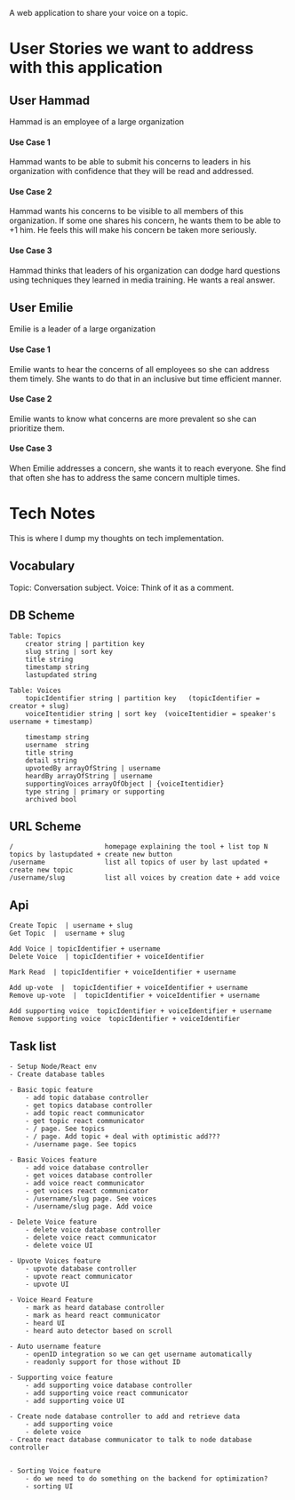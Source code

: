 A web application to share your voice on a topic.



# User Stories we want to address with this application

## User Hammad
Hammad is an employee of a large organization

#### Use Case 1
Hammad wants to be able to submit his concerns to leaders in his organization with confidence that they will be read and addressed.

#### Use Case 2
Hammad wants his concerns to be visible to all members of this organization. If some one shares his concern, he wants them to be able to +1 him. He feels this will make his concern be taken more seriously.

#### Use Case 3
Hammad thinks that leaders of his organization can dodge hard questions using techniques they learned in media training. He wants a real answer.


## User Emilie
Emilie is a leader of a large organization

#### Use Case 1
Emilie wants to hear the concerns of all employees so she can address them timely. She wants to do that in an inclusive but time efficient manner.

#### Use Case 2
Emilie wants to know what concerns are more prevalent so she can prioritize them.

#### Use Case 3
When Emilie addresses a concern, she wants it to reach everyone. She find that often she has to address the same concern multiple times.


# Tech Notes
This is where I dump my thoughts on tech implementation.

## Vocabulary
Topic: Conversation subject.
Voice: Think of it as a comment. 


## DB Scheme

	Table: Topics
		creator string | partition key
		slug string | sort key
		title string
		timestamp string
		lastupdated string

	Table: Voices
		topicIdentifier string | partition key   (topicIdentifier = creator + slug)
		voiceItentidier string | sort key  (voiceItentidier = speaker's username + timestamp)
		
		timestamp string 
		username  string 
		title string
		detail string
		upvotedBy arrayOfString | username
		heardBy arrayOfString | username
		supportingVoices arrayOfObject | {voiceItentidier}
		type string | primary or supporting
		archived bool 


## URL Scheme
	
	/						homepage explaining the tool + list top N topics by lastupdated + create new button
	/username 				list all topics of user by last updated + create new topic
	/username/slug    		list all voices by creation date + add voice


## Api

	Create Topic  | username + slug
	Get Topic  |  username + slug

	Add Voice | topicIdentifier + username
	Delete Voice  | topicIdentifier + voiceIdentifier

	Mark Read  | topicIdentifier + voiceIdentifier + username

	Add up-vote  |  topicIdentifier + voiceIdentifier + username
	Remove up-vote  |  topicIdentifier + voiceIdentifier + username

	Add supporting voice  topicIdentifier + voiceIdentifier + username
	Remove supporting voice  topicIdentifier + voiceIdentifier



## Task list
	- Setup Node/React env
	- Create database tables

	- Basic topic feature
		- add topic database controller
		- get topics database controller 
		- add topic react communicator
		- get topic react communicator
		- / page. See topics
		- / page. Add topic + deal with optimistic add???
		- /username page. See topics	

	- Basic Voices feature
		- add voice database controller
		- get voices database controller
		- add voice react communicator
		- get voices react communicator
		- /username/slug page. See voices
		- /username/slug page. Add voice

	- Delete Voice feature
		- delete voice database controller
		- delete voice react communicator
		- delete voice UI

	- Upvote Voices feature
		- upvote database controller
		- upvote react communicator
		- upvote UI

	- Voice Heard Feature
		- mark as heard database controller
		- mark as heard react communicator
		- heard UI
		- heard auto detector based on scroll

	- Auto username feature 
		- openID integration so we can get username automatically
		- readonly support for those without ID

	- Supporting voice feature
		- add supporting voice database controller
		- add supporting voice react communicator 
		- add supporting voice UI

	- Create node database controller to add and retrieve data
		- add supporting voice
		- delete voice
	- Create react database communicator to talk to node database controller	
	

	- Sorting Voice feature
		- do we need to do something on the backend for optimization?
		- sorting UI
